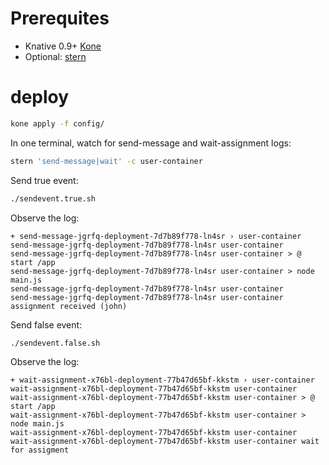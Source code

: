 # Prerequites

- Knative 0.9+
 [Kone](https://github.com/ibm/kone)
- Optional: [stern](https://github.com/wercker/stern)

# deploy

```sh
kone apply -f config/
```

In one terminal, watch for send-message and wait-assignment logs:

```sh
stern 'send-message|wait' -c user-container
```

Send true event:

```sh
./sendevent.true.sh
```

Observe the log:

```
+ send-message-jgrfq-deployment-7d7b89f778-ln4sr › user-container
send-message-jgrfq-deployment-7d7b89f778-ln4sr user-container
send-message-jgrfq-deployment-7d7b89f778-ln4sr user-container > @ start /app
send-message-jgrfq-deployment-7d7b89f778-ln4sr user-container > node main.js
send-message-jgrfq-deployment-7d7b89f778-ln4sr user-container
send-message-jgrfq-deployment-7d7b89f778-ln4sr user-container assignment received (john)
```

Send false event:

```sh
./sendevent.false.sh
```

Observe the log:

```
+ wait-assignment-x76bl-deployment-77b47d65bf-kkstm › user-container
wait-assignment-x76bl-deployment-77b47d65bf-kkstm user-container
wait-assignment-x76bl-deployment-77b47d65bf-kkstm user-container > @ start /app
wait-assignment-x76bl-deployment-77b47d65bf-kkstm user-container > node main.js
wait-assignment-x76bl-deployment-77b47d65bf-kkstm user-container
wait-assignment-x76bl-deployment-77b47d65bf-kkstm user-container wait for assigment
```

